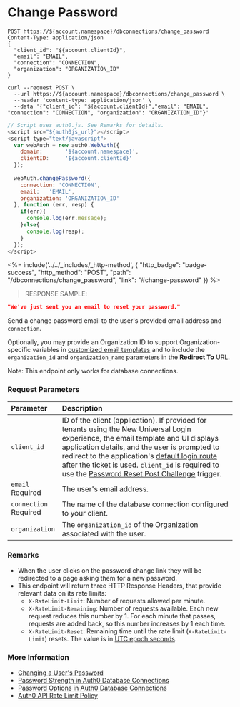 # Change Password

```http
POST https://${account.namespace}/dbconnections/change_password
Content-Type: application/json
{
  "client_id": "${account.clientId}",
  "email": "EMAIL",
  "connection": "CONNECTION",
  "organization": "ORGANIZATION_ID"
}
```

```shell
curl --request POST \
  --url https://${account.namespace}/dbconnections/change_password \
  --header 'content-type: application/json' \
  --data '{"client_id": "${account.clientId}","email": "EMAIL", "connection": "CONNECTION", "organization": "ORGANIZATION_ID"}'
```

```javascript
// Script uses auth0.js. See Remarks for details.
<script src="${auth0js_url}"></script>
<script type="text/javascript">
  var webAuth = new auth0.WebAuth({
    domain:       '${account.namespace}',
    clientID:     '${account.clientId}'
  });
  
  webAuth.changePassword({
    connection: 'CONNECTION',
    email:   'EMAIL',
    organization: 'ORGANIZATION_ID'
  }, function (err, resp) {
    if(err){
      console.log(err.message);
    }else{
      console.log(resp);
    }
  });
</script>
```

<%= include('../../_includes/_http-method', {
  "http_badge": "badge-success",
  "http_method": "POST",
  "path": "/dbconnections/change_password",
  "link": "#change-password"
}) %>

> RESPONSE SAMPLE:

```JSON
"We've just sent you an email to reset your password."
```

Send a change password email to the user's provided email address and `connection`.

Optionally, you may provide an Organization ID to support Organization-specific variables in [customized email templates](https://auth0.com/docs/customize/email/email-templates#common-variables) and to include the `organization_id` and `organization_name` parameters in the **Redirect To** URL.

Note: This endpoint only works for database connections.

### Request Parameters

| Parameter        | Description |
|:-----------------|:------------|
| `client_id` | ID of the client (application). If provided for tenants using the New Universal Login experience, the email template and UI displays application details, and the user is prompted to redirect to the application's [default login route](https://auth0.com/docs/authenticate/login/auth0-universal-login/configure-default-login-routes#completing-the-password-reset-flow) after the ticket is used. `client_id` is required to use the [Password Reset Post Challenge](https://auth0.com/docs/customize/actions/flows-and-triggers/post-change-password-flow) trigger. |
| `email` <br/><span class="label label-danger">Required</span> | The user's email address. |
| `connection` <br/><span class="label label-danger">Required</span> | The name of the database connection configured to your client. |
| `organization` | The `organization_id` of the Organization associated with the user. |


### Remarks

- When the user clicks on the password change link they will be redirected to a page asking them for a new password.
- This endpoint will return three HTTP Response Headers, that provide relevant data on its rate limits:
  * `X-RateLimit-Limit`: Number of requests allowed per minute.
  * `X-RateLimit-Remaining`: Number of requests available. Each new request reduces this number by 1. For each minute that passes, requests are added back, so this number increases by 1 each time.
  * `X-RateLimit-Reset`: Remaining time until the rate limit (`X-RateLimit-Limit`) resets. The value is in [UTC epoch seconds](https://en.wikipedia.org/wiki/Unix_time).


### More Information

- [Changing a User's Password](/connections/database/password-change)
- [Password Strength in Auth0 Database Connections](/connections/database/password-strength)
- [Password Options in Auth0 Database Connections](/connections/database/password-options)
- [Auth0 API Rate Limit Policy](/policies/rate-limits)
